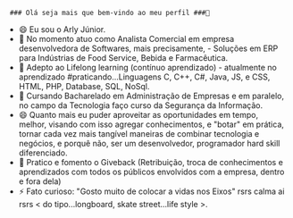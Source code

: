      ### Olá seja mais que bem-vindo ao meu perfil ###👋
- 😄  Eu sou o Arly Júnior. 
- 🔭 No momento atuo como Analista Comercial em empresa desenvolvedora de Softwares, mais precisamente, - Soluções em ERP para Indústrias de Food Service, Bebida e Farmacêutica.
- 🌱 Adepto ao Lifelong learning (contínuo aprendizado) - atualmente no aprendizado #praticando...Linguagens C, C++, C#, Java, JS, e CSS, HTML, PHP, Database, SQL, NoSql.
- 👯 Cursando Bacharelado em Administração de Empresas e em paralelo, no campo da Tecnologia faço curso da Segurança da Informação. 
- 😄 Quanto mais eu puder aproveitar as oportunidades em tempo, melhor, visando com isso agregar conhecimentos, e "botar" em prática, tornar cada vez mais tangível maneiras de combinar tecnologia e negócios, e porquê não, ser um desenvolvedor, programador hard skill diferenciado. 
- 💬 Pratico e fomento o Giveback (Retribuição, troca de conhecimentos e aprendizados com todos os públicos envolvidos com a empresa, dentro e fora dela)
- ⚡ Fato curioso: "Gosto muito de colocar a vidas nos Eixos" rsrs calma ai rsrs < do tipo...longboard, skate street...life style >.
